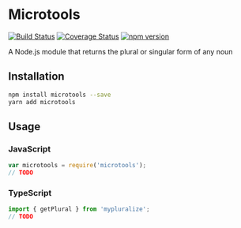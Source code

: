 # Microtools

[![Build Status](https://travis-ci.org/hallysonh/microtools.svg?branch=master)](https://travis-ci.org/hallysonh/microtools)
[![Coverage Status](https://coveralls.io/repos/github/hallysonh/microtools/badge.svg?branch=master)](https://coveralls.io/github/hallysonh/microtools?branch=master)
[![npm version](https://badge.fury.io/js/microtools.svg)](https://badge.fury.io/js/microtools)

A Node.js module that returns the plural or singular form of any noun

## Installation

```sh
npm install microtools --save
yarn add microtools
```

## Usage

### JavaScript

```javascript
var microtools = require('microtools');
// TODO
```

### TypeScript

```typescript
import { getPlural } from 'mypluralize';
// TODO
```
